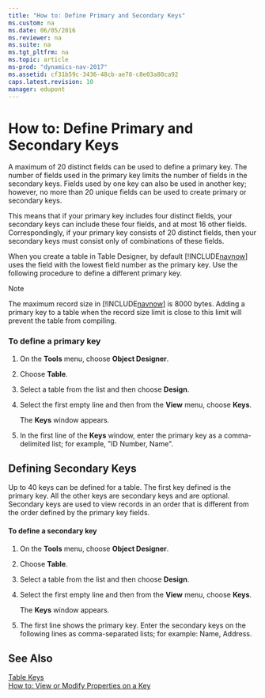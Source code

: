 ```yaml
---
title: "How to: Define Primary and Secondary Keys"
ms.custom: na
ms.date: 06/05/2016
ms.reviewer: na
ms.suite: na
ms.tgt_pltfrm: na
ms.topic: article
ms-prod: "dynamics-nav-2017"
ms.assetid: cf31b59c-3436-48cb-ae78-c8e03a80ca92
caps.latest.revision: 10
manager: edupont
---
```

# How to: Define Primary and Secondary Keys
A maximum of 20 distinct fields can be used to define a primary key. The number of fields used in the primary key limits the number of fields in the secondary keys. Fields used by one key can also be used in another key; however, no more than 20 unique fields can be used to create primary or secondary keys.  
  
 This means that if your primary key includes four distinct fields, your secondary keys can include these four fields, and at most 16 other fields. Correspondingly, if your primary key consists of 20 distinct fields, then your secondary keys must consist only of combinations of these fields.  
  
 When you create a table in Table Designer, by default [!INCLUDE[navnow](includes/navnow_md.md)] uses the field with the lowest field number as the primary key. Use the following procedure to define a different primary key.  
  
> [!NOTE]  
>  The maximum record size in [!INCLUDE[navnow](includes/navnow_md.md)] is 8000 bytes. Adding a primary key to a table when the record size limit is close to this limit will prevent the table from compiling.  
  
### To define a primary key  
  
1.  On the **Tools** menu, choose **Object Designer**.  
  
2.  Choose **Table**.  
  
3.  Select a table from the list and then choose **Design**.  
  
4.  Select the first empty line and then from the **View** menu, choose **Keys**.  
  
     The **Keys** window appears.  
  
5.  In the first line of the **Keys** window, enter the primary key as a comma-delimited list; for example, "ID Number, Name".  
  
## Defining Secondary Keys  
 Up to 40 keys can be defined for a table. The first key defined is the primary key. All the other keys are secondary keys and are optional. Secondary keys are used to view records in an order that is different from the order defined by the primary key fields.  
  
#### To define a secondary key  
  
1.  On the **Tools** menu, choose **Object Designer**.  
  
2.  Choose **Table**.  
  
3.  Select a table from the list and then choose **Design**.  
  
4.  Select the first empty line and then from the **View** menu, choose **Keys**.  
  
     The **Keys** window appears.  
  
5.  The first line shows the primary key. Enter the secondary keys on the following lines as comma-separated lists; for example: Name, Address.  
  
## See Also  
 [Table Keys](Table-Keys.md)   
 [How to: View or Modify Properties on a Key](How-to--View%20or%20Modify%20Properties%20on%20a%20Key.md)